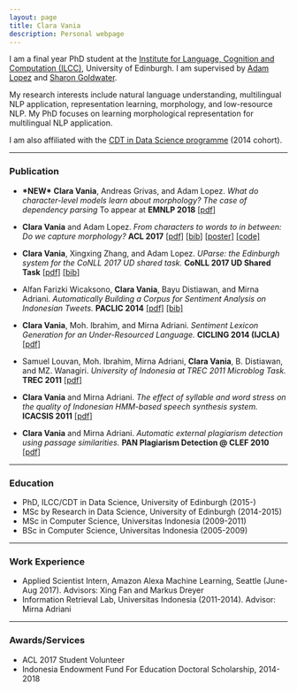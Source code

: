 ```yaml
---
layout: page
title: Clara Vania
description: Personal webpage
---
```


I am a final year PhD student at the [Institute for Language, Cognition and Computation (ILCC)](http://web.inf.ed.ac.uk/ilcc), University of Edinburgh.  I am supervised by [Adam Lopez](http://alopez.github.io/) and [Sharon Goldwater](http://homepages.inf.ed.ac.uk/sgwater/).

My research interests include natural language understanding, multilingual NLP application, representation learning, morphology, and low-resource NLP. My PhD focuses on learning morphological representation for multilingual NLP application.

I am also affiliated with the [CDT in Data Science programme](http://datascience.inf.ed.ac.uk/) (2014 cohort).

---

### Publication

- __\*NEW\*__ __Clara Vania__, Andreas Grivas, and Adam Lopez. *What do character-level models learn about morphology? The case of dependency parsing* To appear at __EMNLP 2018__ [[pdf]](https://arxiv.org/abs/1808.09180)

- __Clara Vania__ and Adam Lopez. *From characters to words to in between: Do we capture morphology?* __ACL 2017__ [[pdf]](http://www.aclweb.org/anthology/P17-1184) [[bib]](https://aclanthology.info/papers/P17-1184/p17-1184.bib) [[poster]](http://anthology.aclweb.org/attachments/P/P17/P17-1184.Poster.pdf) [[code]](https://github.com/claravania/subword-lstm-lm)

- __Clara Vania__, Xingxing Zhang, and Adam Lopez. *UParse: the Edinburgh system for the CoNLL 2017 UD shared task.* __CoNLL 2017 UD Shared Task__ [[pdf]](http://universaldependencies.org/conll17/proceedings/pdf/K17-3010.pdf) [[bib]](http://universaldependencies.org/conll17/proceedings/bib/K17-3010.bib) 

- Alfan Farizki Wicaksono, __Clara Vania__, Bayu Distiawan, and Mirna Adriani. *Automatically Building a Corpus for Sentiment Analysis on Indonesian Tweets.* __PACLIC 2014__ [[pdf]](http://www.aclweb.org/anthology/Y/Y14/Y14-1024.pdf) [[bib]](http://www.aclweb.org/anthology/Y/Y14/Y14-1024.bib)

- __Clara Vania__, Moh. Ibrahim, and Mirna Adriani. *Sentiment Lexicon Generation for an Under-Resourced Language.* __CICLING 2014 (IJCLA)__ [[pdf]](http://www.gelbukh.com/ijcla/2014-1/IJCLA-2014-1-Complete.pdf#page=59)

- Samuel Louvan, Moh. Ibrahim, Mirna Adriani, __Clara Vania__, B. Distiawan, and MZ. Wanagiri. *University of Indonesia at TREC 2011 Microblog Task.* __TREC 2011__ [[pdf]](http://trec.nist.gov/pubs/trec20/papers/FASILKOM.microblog.update.pdf)

- __Clara Vania__ and Mirna Adriani. *The effect of syllable and word stress on the quality of Indonesian HMM-based speech synthesis system.* __ICACSIS 2011__ [[pdf]](http://ieeexplore.ieee.org/abstract/document/6140797/)

- __Clara Vania__ and Mirna Adriani. *Automatic external plagiarism detection using passage similarities.* __PAN Plagiarism Detection @ CLEF 2010__ [[pdf]](http://ceur-ws.org/Vol-1176/CLEF2010wn-PAN-VaniaEt2010.pdf)

---

### Education

- PhD, ILCC/CDT in Data Science, University of Edinburgh (2015-)
- MSc by Research in Data Science, University of Edinburgh (2014-2015)
- MSc in Computer Science, Universitas Indonesia (2009-2011)
- BSc in Computer Science, Universitas Indonesia (2005-2009)

---

### Work Experience

- Applied Scientist Intern, Amazon Alexa Machine Learning, Seattle (June-Aug 2017). Advisors: Xing Fan and Markus Dreyer
- Information Retrieval Lab, Universitas Indonesia (2011-2014). Advisor: Mirna Adriani

---

### Awards/Services
- ACL 2017 Student Volunteer
- Indonesia Endowment Fund For Education Doctoral Scholarship, 2014-2018








